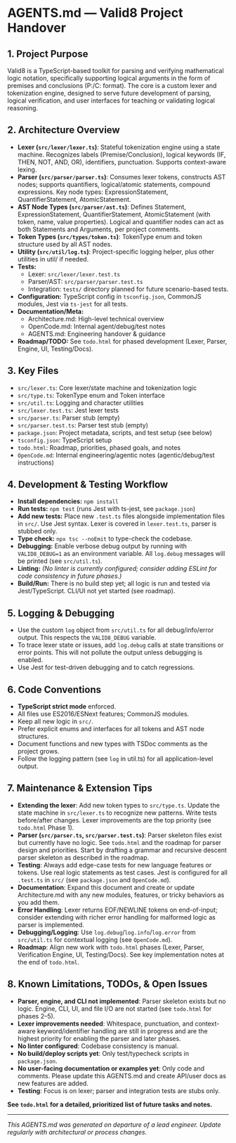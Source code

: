 # AGENTS.md — Valid8 Project Handover

## 1. Project Purpose
Valid8 is a TypeScript-based toolkit for parsing and verifying mathematical logic notation, specifically supporting logical arguments in the form of premises and conclusions (P:/C: format). The core is a custom lexer and tokenization engine, designed to serve future development of parsing, logical verification, and user interfaces for teaching or validating logical reasoning.

## 2. Architecture Overview
- **Lexer (`src/lexer/lexer.ts`)**: Stateful tokenization engine using a state machine. Recognizes labels (Premise/Conclusion), logical keywords (IF, THEN, NOT, AND, OR), identifiers, punctuation. Supports context-aware lexing.
- **Parser (`src/parser/parser.ts`)**: Consumes lexer tokens, constructs AST nodes; supports quantifiers, logical/atomic statements, compound expressions. Key node types: ExpressionStatement, QuantifierStatement, AtomicStatement.
- **AST Node Types (`src/parser/ast.ts`)**: Defines Statement, ExpressionStatement, QuantifierStatement, AtomicStatement (with token, name, value properties). Logical and quantifier nodes can act as both Statements and Arguments, per project comments.
- **Token Types (`src/types/token.ts`)**: TokenType enum and token structure used by all AST nodes.
- **Utility (`src/util/log.ts`)**: Project-specific logging helper, plus other utilities in util/ if needed.
- **Tests:**
   - Lexer: `src/lexer/lexer.test.ts`
   - Parser/AST: `src/parser/parser.test.ts`
   - Integration: `tests/` directory planned for future scenario-based tests.
- **Configuration:** TypeScript config in `tsconfig.json`, CommonJS modules, Jest via `ts-jest` for all tests.
- **Documentation/Meta:**
   - Architecture.md: High-level technical overview
   - OpenCode.md: Internal agent/debug/test notes
   - AGENTS.md: Engineering handover & guidance
- **Roadmap/TODO:** See `todo.html` for phased development (Lexer, Parser, Engine, UI, Testing/Docs).

## 3. Key Files
- `src/lexer.ts`: Core lexer/state machine and tokenization logic
- `src/type.ts`: TokenType enum and Token interface
- `src/util.ts`: Logging and character utilities
- `src/lexer.test.ts`: Jest lexer tests
- `src/parser.ts`: Parser stub (empty)
- `src/parser.test.ts`: Parser test stub (empty)
- `package.json`: Project metadata, scripts, and test setup (see below)
- `tsconfig.json`: TypeScript setup
- `todo.html`: Roadmap, priorities, phased goals, and notes
- `OpenCode.md`: Internal engineering/agentic notes (agentic/debug/test instructions)

## 4. Development & Testing Workflow
- **Install dependencies:**
  `npm install`
- **Run tests:**
  `npm test` (runs Jest with ts-jest, see `package.json`)
- **Add new tests:**
  Place new `.test.ts` files alongside implementation files in `src/`. Use Jest syntax. Lexer is covered in `lexer.test.ts`, parser is stubbed only.
- **Type check:**
  `npx tsc --noEmit` to type-check the codebase.
- **Debugging:**
  Enable verbose debug output by running with `VALID8_DEBUG=1` as an environment variable. All `log.debug` messages will be printed (see `src/util.ts`).
- **Linting:**
  *(No linter is currently configured; consider adding ESLint for code consistency in future phases.)*
- **Build/Run:**
  There is no build step yet; all logic is run and tested via Jest/TypeScript. CLI/UI not yet started (see roadmap).

## 5. Logging & Debugging
- Use the custom `log` object from `src/util.ts` for all debug/info/error output. This respects the `VALID8_DEBUG` variable.
- To trace lexer state or issues, add `log.debug` calls at state transitions or error points. This will not pollute the output unless debugging is enabled.
- Use Jest for test-driven debugging and to catch regressions.

## 6. Code Conventions
- **TypeScript strict mode** enforced.
- All files use ES2016/ESNext features; CommonJS modules.
- Keep all new logic in `src/`.
- Prefer explicit enums and interfaces for all tokens and AST node structures.
- Document functions and new types with TSDoc comments as the project grows.
- Follow the logging pattern (see `log` in util.ts) for all application-level output.

## 7. Maintenance & Extension Tips
- **Extending the lexer**: Add new token types to `src/type.ts`. Update the state machine in `src/lexer.ts` to recognize new patterns. Write tests before/after changes. Lexer improvements are the top priority (see `todo.html` Phase 1).
- **Parser (`src/parser.ts`, `src/parser.test.ts`)**: Parser skeleton files exist but currently have no logic. See `todo.html` and the roadmap for parser design and priorities. Start by drafting a grammar and recursive descent parser skeleton as described in the roadmap.
- **Testing**: Always add edge-case tests for new language features or tokens. Use real logic statements as test cases. Jest is configured for all `.test.ts` in `src/` (see `package.json` and `OpenCode.md`).
- **Documentation**: Expand this document and create or update Architecture.md with any new modules, features, or tricky behaviors as you add them.
- **Error Handling**: Lexer returns EOF/NEWLINE tokens on end-of-input; consider extending with richer error handling for malformed logic as parser is implemented.
- **Debugging/Logging**: Use `log.debug`/`log.info`/`log.error` from `src/util.ts` for contextual logging (see `OpenCode.md`).
- **Roadmap**: Align new work with `todo.html` phases (Lexer, Parser, Verification Engine, UI, Testing/Docs). See key implementation notes at the end of `todo.html`.

## 8. Known Limitations, TODOs, & Open Issues
- **Parser, engine, and CLI not implemented**: Parser skeleton exists but no logic. Engine, CLI, UI, and file I/O are not started (see `todo.html` for phases 2–5).
- **Lexer improvements needed**: Whitespace, punctuation, and context-aware keyword/identifier handling are still in progress and are the highest priority for enabling the parser and later phases.
- **No linter configured**: Codebase consistency is manual.
- **No build/deploy scripts yet**: Only test/typecheck scripts in `package.json`.
- **No user-facing documentation or examples yet**: Only code and comments. Please update this AGENTS.md and create API/user docs as new features are added.
- **Testing**: Focus is on lexer; parser and integration tests are stubs only.

**See `todo.html` for a detailed, prioritized list of future tasks and notes.**

---
*This AGENTS.md was generated on departure of a lead engineer. Update regularly with architectural or process changes.*

